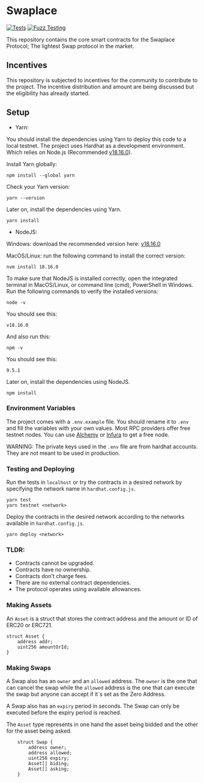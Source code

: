 # Swaplace

[![Tests](https://github.com/blockful-io/swaplace-contracts/actions/workflows/tests.yml/badge.svg)](https://github.com/blockful-io/swaplace-contracts/actions/workflows/tests.yml)
[![Fuzz Testing](https://github.com/blockful-io/swaplace-contracts/actions/workflows/fuzz-testing.yml/badge.svg)](https://github.com/blockful-io/swaplace-contracts/actions/workflows/fuzz-testing.yml)

This repository contains the core smart contracts for the Swaplace Protocol; The lightest Swap protocol in the market.

## Incentives

This repository is subjected to incentives for the community to contribute to the project. The incentive distribution and amount are being discussed but the eligibility has already started.

## Setup

-   Yarn:

You should install the dependencies using Yarn to deploy this code to a local testnet. The project uses Hardhat as a development environment. Which relies on Node.js (Recommended [v18.16.0](https://nodejs.org/download/release/v18.16.0/)).

Install Yarn globally:

```
npm install --global yarn
```

Check your Yarn version:

```
yarn --version
```

Later on, install the dependencies using Yarn.

```
yarn install
```

-   NodeJS:

Windows: download the recommended version here: [v18.16.0](https://nodejs.org/download/release/v18.16.0/)

MacOS/Linux: run the following command to install the correct version:

```
nvm install 18.16.0
```

To make sure that NodeJS is installed correctly, open the integrated terminal in MacOS/Linux, or command line (cmd), PowerShell in Windows.
Run the following commands to verify the installed versions:

```
node -v
```

You should see this:

```
v18.16.0
```

And also run this:

```
npm -v
```

You should see this:

```
9.5.1
```

Later on, install the dependencies using NodeJS.

```
npm install
```

### Environment Variables

The project comes with a `.env.example` file. You should rename it to `.env` and fill the variables with your own values. Most RPC providers offer free testnet nodes. You can use [Alchemy](https://www.alchemy.com/) or [Infura](https://infura.io/) to get a free node.

WARNING: The private keys used in the `.env` file are from hardhat accounts. They are not meant to be used in production.

### Testing and Deploying

Run the tests in `localhost` or try the contracts in a desired network by specifying the network name in `hardhat.config.js`.

```
yarn test
yarn testnet <network>
```

Deploy the contracts in the desired network according to the networks available in `hardhat.config.js`.

```
yarn deploy <network>
```

### TLDR:

-   Contracts cannot be upgraded.
-   Contracts have no ownership.
-   Contracts don't charge fees.
-   There are no external contract dependencies.
-   The protocol operates using available allowances.

### Making Assets

An `Asset` is a struct that stores the contract address and the amount or ID of ERC20 or ERC721.

```
struct Asset {
    address addr;
    uint256 amountOrId;
}
```

### Making Swaps

A Swap also has an `owner` and an `allowed` address. The `owner` is the one that can cancel the swap while the `allowed` address is the one that can execute the swap but anyone can accept if
it`s set as the Zero Address.

A Swap also has an `expiry` period in seconds. The Swap can only be executed before the expiry period is reached.

The `Asset` type represents in one hand the asset being bidded and the other for the asset being asked.

```
    struct Swap {
        address owner;
        address allowed;
        uint256 expiry;
        Asset[] biding;
        Asset[] asking;
    }
```
